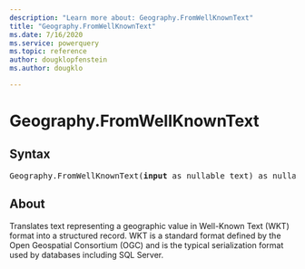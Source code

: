 ```yaml
---
description: "Learn more about: Geography.FromWellKnownText"
title: "Geography.FromWellKnownText"
ms.date: 7/16/2020
ms.service: powerquery
ms.topic: reference
author: dougklopfenstein
ms.author: dougklo

---
```

# Geography.FromWellKnownText
## Syntax

<pre>
Geography.FromWellKnownText(<b>input</b> as nullable text) as nullable record
</pre>

## About
Translates text representing a geographic value in Well-Known Text (WKT) format into a structured record. WKT is a standard format defined by the Open Geospatial Consortium (OGC) and is the typical serialization format used by databases including SQL Server.

